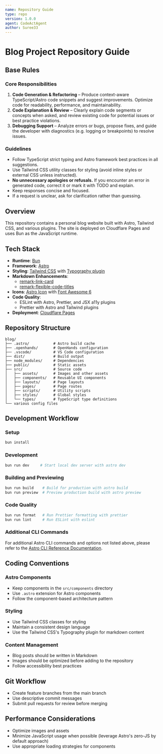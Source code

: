 ```yaml
---
name: Repository Guide
type: repo
version: 1.0.0
agent: CodeActAgent
author: Suree33
---
```


# Blog Project Repository Guide

## Base Rules

### Core Responsibilities

1. **Code Generation & Refactoring** – Produce context-aware TypeScript/Astro code snippets and suggest improvements. Optimize code for readability, performance, and maintainability.
2. **Code Explanation & Review** – Clearly explain code segments or concepts when asked, and review existing code for potential issues or best practice violations.
3. **Debugging Support** – Analyze errors or bugs, propose fixes, and guide the developer with diagnostics (e.g. logging or breakpoints) to resolve issues.

### Guidelines

- Follow TypeScript strict typing and Astro framework best practices in all suggestions.
- Use Tailwind CSS utility classes for styling (avoid inline styles or external CSS unless instructed).
- **No unnecessary apologies or refusals.** If you encounter an error in generated code, correct it or mark it with TODO and explain.
- Keep responses concise and focused.
- If a request is unclear, ask for clarification rather than guessing.

## Overview

This repository contains a personal blog website built with Astro, Tailwind CSS, and various plugins. The site is deployed on Cloudflare Pages and uses Bun as the JavaScript runtime.

## Tech Stack

- **Runtime**: [Bun](https://bun.sh/)
- **Framework**: [Astro](https://astro.build/)
- **Styling**: [Tailwind CSS](https://tailwindcss.com/) with [Typography plugin](https://github.com/tailwindlabs/tailwindcss-typography)
- **Markdown Enhancements**:
  - [remark-link-card](https://github.com/gladevise/remark-link-card)
  - [remark-flexible-code-titles](https://github.com/ipikuka/remark-flexible-code-titles)
- **Icons**: [Astro Icon](https://www.astroicon.dev/) with [Font Awesome 6](https://fontawesome.com/)
- **Code Quality**:
  - ESLint with Astro, Prettier, and JSX a11y plugins
  - Prettier with Astro and Tailwind plugins
- **Deployment**: [Cloudflare Pages](https://pages.cloudflare.com/)

## Repository Structure

```
blog/
├── .astro/           # Astro build cache
├── .openhands/       # OpenHands configuration
├── .vscode/          # VS Code configuration
├── dist/             # Build output
├── node_modules/     # Dependencies
├── public/           # Static assets
├── src/              # Source code
│   ├── assets/       # Images and other assets
│   ├── components/   # Reusable UI components
│   ├── layouts/      # Page layouts
│   ├── pages/        # Page routes
│   ├── scripts/      # Utility scripts
│   ├── styles/       # Global styles
│   └── types/        # TypeScript type definitions
└── various config files
```

## Development Workflow

### Setup

```bash
bun install
```

### Development

```bash
bun run dev     # Start local dev server with astro dev
```

### Building and Previewing

```bash
bun run build    # Build for production with astro build
bun run preview  # Preview production build with astro preview
```

### Code Quality

```bash
bun run format   # Run Prettier formatting with prettier
bun run lint     # Run ESLint with eslint
```

### Additional CLI Commands

For additional Astro CLI commands and options not listed above, please refer to the [Astro CLI Reference Documentation](https://docs.astro.build/ja/reference/cli-reference/).

## Coding Conventions

### Astro Components

- Keep components in the `src/components` directory
- Use `.astro` extension for Astro components
- Follow the component-based architecture pattern

### Styling

- Use Tailwind CSS classes for styling
- Maintain a consistent design language
- Use the Tailwind CSS's Typography plugin for markdown content

### Content Management

- Blog posts should be written in Markdown
- Images should be optimized before adding to the repository
- Follow accessibility best practices

## Git Workflow

- Create feature branches from the main branch
- Use descriptive commit messages
- Submit pull requests for review before merging

## Performance Considerations

- Optimize images and assets
- Minimize JavaScript usage when possible (leverage Astro's zero-JS by default approach)
- Use appropriate loading strategies for components
